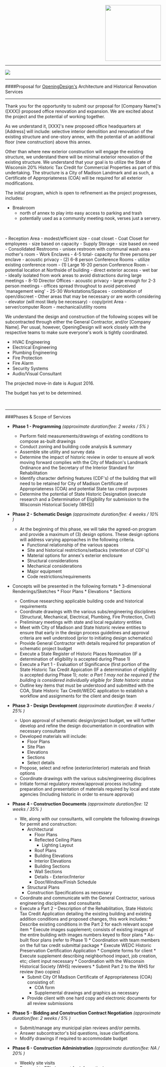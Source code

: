 


<div style="padding-left: 35px; padding-right: 35px; padding-bottom: 512px;"> </div>

<p align="right" style="color:blue;margin-left:30px;" >
<img src="https://dl.dropboxusercontent.com/u/7117445/od_icon_logo_2.jpg" width="180px"/>
</p>

---

<img src="http://vignette1.wikia.nocookie.net/albertsons/images/0/07/Grace.gif/revision/latest?cb=20100530005839"/>



---
####Proposal for [OpeningDesign's](http://openingdesign.com/) Architecture and Historical Renovation Services

---
Thank you for the opportunity to submit our proposal for [Company Name]'s ([XXX]) proposed office renovation and expansion.  We are excited about the project and the potential of working together.

As we understand it, [XXX]'s new proposed office headquarters at [Address] will include: selective interior demolition and renovation of the existing structure and one-story annex, with the potential of an additional floor (new construction) above this annex.

Other than where new exterior construction will engage the existing structure, we understand there will be minimal exterior renovation of the existing structure.  We understand that your goal is to utilize the State of Wisconsin 20% Historic Tax Credit for Commercial Properties as part of this undertaking.  The structure is a City of Madison Landmark and as such, a Certificate of Appropriateness (COA) will be required for all exterior modifications.

The initial program, which is open to refinement as the project progresses, includes:

 - Breakroom
	 - north of annex to play into easy access to parking and trash 
	 - potentially used as a community meeting nook, verses just a servery.
<br>
<br>
 - Reception Area
	 - modest/efficient size
	 - coat closet
 - Coat Closet for employees
	 - size based on capacity
 - Supply Storage
	 - size based on need
 - Consolidated Restrooms
	 - unisex restroom with communal wash area
	 - mother's room
 - Work Enclaves
	 - 4-5 total- capacity for three persons per enclave
	 - acoustic privacy
 - (2) 6-8 person Conference Rooms
	 - utilize existing conference room
 - (1) Large 16-20 person Conference Room
	 - potential location at Northside of building
	 - direct exterior access
	 - wet bar
	 - ideally isolated from work areas to avoid distractions during large meetings
 - 8-10 Director Offices
	 - acoustic privacy
	 - large enough for 2-3 person meetings
	 - offices spread throughout to avoid perceived 'management wing'
 - 25-30 Workstations/Spaces
	 - combination of open/discreet
 - Other areas that may be necessary or are worth considering
	- elevator (will most likely be necessary)
	- copy/print Area
	- server/computer Room
	- mechanical/utility rooms

We understand the design and construction of the following scopes will be subcontracted through either the General Contractor, and/or [Company Name].   Per usual, however, OpeningDesign will work closely with the respective teams to make sure everyone's work is tightly coordinated.

* HVAC Engineering
* Electrical Engineering
* Plumbing Engineering
* Fire Protection
* Fire Alarm
* Security Systems
* Audio/Visual Consultant

The projected move-in date is August 2016.

The budget has yet to be determined.

<br>

---


###Phases & Scope of Services


* **Phase 1 - Programming** 
*(approximate duration/fee: 2 weeks / 5% )*
    * Perform field measurements/drawings of existing conditions to compose as-built drawings
    * Conduct zoning and building code analysis & summary
    *  Assemble site utility and survey data
    * Determine the impact of historic review in order to ensure all work moving forward complies with the City of Madison's Landmark Ordinance and the Secretary of the Interior Standard for Rehabilitation
    * Identify character defining features (CDF's) of the building that will need to be retained for City of Madison Certificate of Appropriateness (COA) and potential State tax credit purposes
    * Determine the potential of State Historic Designation (execute research and a Determination of Eligibility  for submission to the Wisconsin Historical Society (WHS))

* **Phase 2 - Schematic Design**
*(approximate duration/fee: 4 weeks / 10% )*
    * At the beginning of this phase, we will take the agreed-on program and provide a maximum of (3) design options.  These design options will address varying approaches in the following criteria.
	    * Functional relationship of the various spaces
	    * Site and historical restrictions/setbacks (retention of CDF's)
	    * Material options for annex's exterior enclosure
	    * Structural considerations
	    * Mechanical considerations
	    * Major equipment
	    * Code restrictions/requirements
 * Concepts will be presented in the following formats
        * 3-dimensional Renderings/Sketches
        * Floor Plans
        * Elevations
        * Sections
   * Continue researching applicable building code and historical requirements
    * Coordinate drawings with the various subs/engineering disciplines (Structural, Mechanical, Electrical, Plumbing, Fire Protection, Civil)
    * Preliminary meetings with state and local regulatory entities
    * Meet with City of Madison and State historic review entities to ensure that early in the design process guidelines and approval criteria are well understood (prior to initiating design schematics)
    * Provide General Contractor with details required for preparation of schematic project budget
    * Execute a State Register of Historic Places Nomination (IF a determination of eligibility is accepted during Phase 1)
    * Execute a Part 1 - Evaluation of Significance (first portion of the State Historic Tax Credit Appication (IF a determination of eligibility is accepted during Phase 1); *note: a Part 1 may not be required if the building is considered individually eligible for State historic status*
    * Outline key items that must be understood and submitted with the COA, State Historic Tax Credit/WEDC application to establish a workflow and assignments for the client and design team

* **Phase 3 - Design Development**
*(approximate duration/fee: 8 weeks / 25% )*
    * Upon approval of schematic design/project budget, we will further develop and refine the design documentation in coordination with necessary consultants
    * Developed materials will include:
        * Floor Plans
        * Site Plan
        * Elevations
        * Sections
        * Select details
    * Propose, select and refine (exterior/interior) materials and finish options
    * Coordinate drawings with the various subs/engineering disciplines
    * Initiate formal regulatory review/approval process including: preparation and presentation of materials required by local and state agencies (Including historic in order to ensure approval)

* **Phase 4 - Construction Documents**
*(approximate duration/fee: 12 weeks / 35% )*
     * We, along with our consultants, will complete the following drawings for permit and construction:
        * Architectural
	        * Floor Plans
	        * Reflected Ceiling Plans
		        * Lighting Layout
	        * Roof Plans
	        * Building Elevations
	        * Interior Elevations
	        * Building Sections
	        * Wall Sections
	        * Details - Exterior/Interior
	        * Door/Window/Finish Schedule
        * Structural Plans
        * Construction Specifications as necessary
    * Coordinate and communicate with the General Contractor, various engineering disciplines and consultants
    * Execute a Part 2  – Description of the Rehabilitation, State Historic Tax Credit Application detailing the existing building and existing addition conditions and proposed changes,  this work includes:
		    * Describe existing conditions in the Part 2 for each relevant scope item
		    * Execute images supplement; consists of existing images of the entire building with images numbers keyed to floor plans
		    * As-built floor plans (refer to Phase 1)
		    * Coordination with team members on the full tax credit submittal package
		    * Execute WEDC Historic Preservation Certification Application
		    * Complete forms for client
		    * Execute supplement describing neighborhood impact, job creation, etc; client input necessary
		    * Coordination with the Wisconsin Historical Society (WHS) reviewers
		    * Submit Part 2 to the WHS for review (two copies)
	    *  Submit City Of Madison Certificate of Appropriateness (COA) consisting of:
		    * COA form
		    * Supplemental drawings and graphics as necessary
	    * Provide client with one hard copy and electronic documents for all review submissions

* **Phase 5 - Bidding and Construction Contract Negotiation**
*(approximate duration/fee: 2 weeks / 5% )*
    * Submit/manage any municipal plan reviews and/or permits.
    * Answer subcontractor's bid questions, issue clarifications.
    * Modify drawings if required to accommodate budget
* **Phase 6 - Construction Administration**
*(approximate duration/fee: NA / 20% )*
    * Weekly site visits
    * Respond to RFIs (request for information)
    * Review shop drawings and submittals
    * Review substitutions
    * Review change orders
    * Develop punch list
    * Complete Part 3 - Request for Certification of Completed Work, State Historic Tax Credit (images and documentation)
    * If applicable, review application for payments

---
###Fee & Workflow Proposal		

OpeningDesign has developed a preferred and unique way of working.  Although our website's [about page](http://openingdesign.com/about/) provides more detail, in a nutshell, most of our projects are [open source](http://en.wikipedia.org/wiki/Open_source) and are conducted [out-in-the-open](http://openingdesign.com/about/).

Simply put, this way of working allows us to be more efficient, ultimately keeping costs down and bringing more value to our clients.  Having said that, we understand some clients may have hesitations regarding this approach.

To address [XXX]'s potential concerns, if any, we would like to propose the following workflow and fee options:

 * **Approach (A): A Fully Open Approach** where the construction documentation, location, and the names of the parties involved in this contract are known and are shared publicly.  All newly created documentation/content is [open source](https://creativecommons.org/licenses/by-sa/4.0/), that is, will be freely available to any party for future use, assuming the terms such as [Attribution](https://creativecommons.org/licenses/by-sa/4.0/) and [ShareAlike](https://creativecommons.org/licenses/by-sa/4.0/) are honored.
 * **Approach (B): An Anonymous Open Approach** where all newly created documentation is shared publicly, however, the location and the names of the parties involved are kept anonymous.   Again, similar to approach (A), all newly created documentation/content is [open source](https://creativecommons.org/licenses/by-sa/4.0/).
 * **Approach (C): The Traditional Approach** where all documentation and parties involved remain confidential and private.

*(Please note, no matter the approach used, any documentation from parties outside this contract and/or shared with OpeningDesign prior to the signing of this contract **will not** be shared publicly.  Also, we will not make public anything that [XXX] explicitly indicates should be kept private.)*

<br>
<br>

---

####Fee Proposal Options: Hourly rates with a not-to-exceed fee

|-|Approach (A)|Approach (B)|Approach (C)|Estimated Percentage of Fees|
|---|---|---|---|---|
| **Architecture** <br> [OpeningDesign](http://openingdesign.com)|
|Level 1 |$80/HR|$95/HR|$110/HR|53%|
|Level 2 | $65/HR|$80/HR|$95/HR|23%|
| **Historic Preservation Consultant**<br>[Preserve, LLC](http://www.preservellc.com/)|
|Level 1|$105/HR|$105/HR|$105/HR|5%|
|Level 2 | $75/HR|$75/HR|$75/HR|6%|
| **Structural Engineer Consultant**| 
|Level 1 |$170/HR|$170/HR|$170/HR|1%|
|Level 2 |$125/HR|$125/HR|$125/HR|2%|
|Level 3 |$100/HR|$100/HR|$100/HR|2%|
|Level 4 |$85/HR|$85/HR|$85/HR|6%|
|---|
|---|
|**Total Not-to-exceed Fee - a rough estimate** <br>(X% of construction costs - TBD, see below)| 7.5%(TBD)|8.5%(TBD)|9.5%(TBD)|100%


---

####The Determination of the Not-to-Exceed Fee

As is typical with the initial phases of a building project, the design is often too nebulous to determine a realistic lump-sum and/or not-to-exceed maximum fee.  In that light, we propose a two part fee contract whereby the first part will be an hourly rate proposal for approximately a fifth (1/5th) of the project's schedule--that is, the early 1)Programming and 2)Schematic Design phases of the project. 

For the second part, when the extent of the scope is better defined, we propose to continue with the proposed hourly fees, but amend the contract by adding a not-to-exceed maximum fee.  This fee will be a fixed percentage of final construction costs.

*For [XXX]'s reference and peace of mind, please review the following document as to what the standard practices are for establishing service fees in the construction/architecture industry.*

[A Guide to Determining Appropriate Fees  for the Services of an Architect Consultants](http://www.mbarchitects.org/docs/guide_architectservicefees%28e%29.pdf).

---
<br>
<br>
Additionally, the following list of consultants may be required during this project.  Their associated billing rates, although not provided above, **would be** included in the overall not-to-exceed A/E fee.


* Building Envelope Specialist
* Building Performance and Energy Modeling
* Specification Writer
* Door Hardware Consultant
* Lighting Consultant
* Acoustic Consultant

*Consultant expenses will include an additional 10% to cover in-house administration, handling, financing, and insurance costs.*


---


####Reimbursable expenses include:

* Transportation in connection with the project for travel authorized by the client (transportation, lodging and meals)
* Communication and shipping costs (long distance charges, courier, postage, dedicated web hosting, etc.)
* Reproduction costs for plans, sketches, drawings, graphic representations and other documents
* Renderings, models, prints of computer-generated drawings, mock-ups specifically	requested	 by the client
* Certification and documentation costs for third party	certification	such	as	LEED®
* Fees, levies, duties or taxes for permits, licences, or approvals from authorities having jurisdiction
* Additional insurance coverage or limits, including additional professional liability insurance requested by the client in a excess of that normally carried by the architect and the architect’s consultants
* Direct expenses from additional consultants not specifically outlined in this proposal

*Reimbursable expenses include an additional 10% to cover in-house administration,	handling,	and	financing.*

---

<br>
<br>
<br>

####Services *not* included in Proposal
<!--*The following list is ordered roughly in how likely it would be to that such services/consultants would be engaged during this project.*
-->

* HVAC Engineering
* Electrical Engineering
* Plumbing Engineering
* Fire Protection
* Fire Alarm
* Security Systems
* Audio/Visual Consultant
* Furniture, Fixtures & Equipment (FF&E) services
* Civil Engineering
* Site Surveying
* Landscape Design 
* Environmental Studies and Reports
* Legal Survey
* Signage Design/Layout
* Acoustical Engineer
* Closeout Record Documents
* LEED Design
* Environmental Studies
* Commissioning Services
* Post-occupancy Elevation/Studies
* Maintenance and Operational Programming
* Building Maintenance Manuals
* Post-occupancy Evaluation
* Kitchen Design Services


---

####Boilerplate

* OpeningDesign will deliver invoices on a monthly basis and are due/payable within 30 days of receipt.  Invoices overdue past (60) days will be interpreted as an order to stop work on the project. 
* This proposal is valid for 90 days. 

---
<br>
<br>
<br>
<br>
<br>


We [(OpeningDesign)](http://openingdesign.com/) sincerely appreciate the opportunity to provide you with this proposal and look forward to the potential of a fruitful collaboration in the future. 

If the terms of this proposal are acceptable please sign in the space offered below.  

Finally, please don't hesitate to contact me (Ryan Schultz) should you have any questions or require additional information. 

<br>
Kind Regards,
<br>
<br>
<br>


 
Ryan Schultz
OpeningDesign


> P.S.
> 
> Needless to say, we know this open approach is a new and unique way of working and we would be happy to have a face to face meeting to address any further questions/concerns you may have.

> Also, if curious, the following links will give you a sense of how we're harnessing this open approach on a Sports Complex project we're working on in Jefferson, WI.

> - For native project files go [here](https://github.com/OpeningDesign/Sports_Complex).
- For ongoing project communication between the design team go [here](https://github.com/OpeningDesign/Sports_Complex/issues?q=is%3Aissue+is%3Aclosed+sort%3Acomments-desc).




<br>
<br>
<br>
<br>
<br>
<br>
<br>
<br>
<br>
<br>
<br>
<br>



####Authorized by:


* Signature
<hr>
* Title
<hr>
* Date
	<hr>

<br>
<br>
<br>

---
####License
Per usual, unless otherwise noted, all content associated with [OpeningDesign](http://openingdesign.com) projects is licensed under an open source, 'copyleft' license: [Attribution-ShareAlike 4.0 International (CC BY-SA 4.0)](https://creativecommons.org/licenses/by-sa/4.0/).  Attribution to be given to the entire team associated with the project.
![Attribution-ShareAlike 4.0 International](http://i.creativecommons.org/l/by-sa/3.0/88x31.png)


